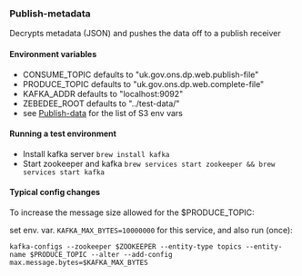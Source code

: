 ### Publish-metadata

Decrypts metadata (JSON) and pushes the data off to a publish receiver

#### Environment variables
* CONSUME_TOPIC defaults to "uk.gov.ons.dp.web.publish-file"
* PRODUCE_TOPIC defaults to "uk.gov.ons.dp.web.complete-file"
* KAFKA_ADDR defaults to "localhost:9092"
* ZEBEDEE_ROOT defaults to "../test-data/"
* see [Publish-data](publish-data/README.md) for the list of S3 env vars

#### Running a test environment
* Install kafka server ```brew install kafka```
* Start zookeeper and kafka ```brew services start zookeeper && brew services start kafka```

#### Typical config changes

To increase the message size allowed for the $PRODUCE_TOPIC:

set env. var. `KAFKA_MAX_BYTES=10000000` for this service, and also run (once):

`kafka-configs --zookeeper $ZOOKEEPER --entity-type topics --entity-name $PRODUCE_TOPIC --alter --add-config max.message.bytes=$KAFKA_MAX_BYTES`
